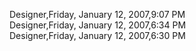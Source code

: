 ﻿Designer,Friday, January 12, 2007,9:07 PM  Designer,Friday, January 12, 2007,6:34 PM  Designer,Friday, January 12, 2007,6:30 PM